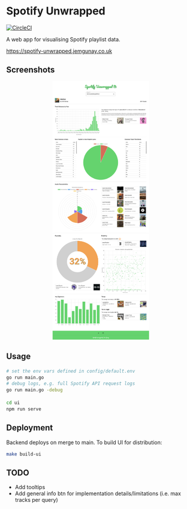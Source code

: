 # Spotify Unwrapped

[![CircleCI](https://dl.circleci.com/status-badge/img/gh/jemgunay/spotify-unwrapped/tree/main.svg?style=svg)](https://dl.circleci.com/status-badge/redirect/gh/jemgunay/spotify-unwrapped/tree/main)

A web app for visualising Spotify playlist data.

https://spotify-unwrapped.jemgunay.co.uk

## Screenshots

<p align="center">
  <img src="screenshots/1.png" width="51%" align=top/>
  <img src="screenshots/2.png" width="51%" align=top/>
</p>

## Usage

```bash
# set the env vars defined in config/default.env
go run main.go
# debug logs, e.g. full Spotify API request logs
go run main.go -debug

cd ui
npm run serve
```

## Deployment

Backend deploys on merge to main. To build UI for distribution:

```bash
make build-ui
```

## TODO

* Add tooltips
* Add general info btn for implementation details/limitations (i.e. max tracks per query)
